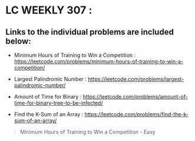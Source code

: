 # LC WEEKLY 307 :
## Links to the individual problems are included below:

- Minimum Hours of Training to Win a Competition : https://leetcode.com/problems/minimum-hours-of-training-to-win-a-competition/

- Largest Palindromic Number : https://leetcode.com/problems/largest-palindromic-number/

- Amount of Time for Binary : https://leetcode.com/problems/amount-of-time-for-binary-tree-to-be-infected/

- Find the K-Sum of an Array : https://leetcode.com/problems/find-the-k-sum-of-an-array/


> Minimum Hours of Training to Win a Competition  - Easy
